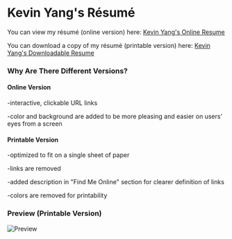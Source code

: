 <h1>Kevin Yang's Résumé</h1>

You can view my résumé (online version) here: <a href='https://kyblockstacking.github.io/Resume/' target='_blank'>Kevin Yang's Online Resume</a>

You can download a copy of my résumé (printable version) here: <a href='https://github.com/kyblockstacking/Resume/files/2872484/KEVIN_YANG_Resume.pdf' target='_blank'>Kevin Yang's Downloadable Resume</a>


<h3>Why Are There Different Versions?</h3>
<h4><strong>Online Version</strong></h4>
-interactive, clickable URL links

-color and background are added to be more pleasing and easier on users' eyes from a screen

<h4><strong>Printable Version</strong></h4>
-optimized to fit on a single sheet of paper

-links are removed

-added description in "Find Me Online" section for clearer definition of links

-colors are removed for printability



<h3>Preview (Printable Version)</h3>

<img alt='Preview' src='https://user-images.githubusercontent.com/40349734/52906738-2ea16600-3207-11e9-9a2a-5eaf24eb4c43.jpg'>
